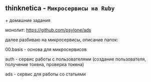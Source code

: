 ## thinknetica - `Микросервисы на Ruby`
\+ домашние задания

монолит: https://github.com/psylone/ads

далее разбиваю на микросервисы, описание папок:

00.basis - основа для микросервисов

auth - сервис работы с пользователями (создание пользователя, получение токена, проверка токена)

ads - сервис для работы со статьями
